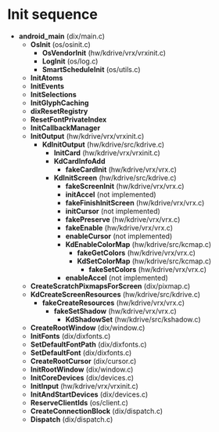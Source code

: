 # Init sequence

- **android_main** (dix/main.c)
    - **OsInit** (os/osinit.c)
        - **OsVendorInit** (hw/kdrive/vrx/vrxinit.c)
        - **LogInit** (os/log.c)
        - **SmartScheduleInit** (os/utils.c)
    - **InitAtoms**
    - **InitEvents**
    - **InitSelections**
    - **InitGlyphCaching**
    - **dixResetRegistry**
    - **ResetFontPrivateIndex**
    - **InitCallbackManager**
    - **InitOutput** (hw/kdrive/vrx/vrxinit.c)
        - **KdInitOutput** (hw/kdrive/src/kdrive.c)
            - **InitCard** (hw/kdrive/vrx/vrxinit.c)
             - **KdCardInfoAdd**
                - **fakeCardInit** (hw/kdrive/vrx/vrx.c)
            - **KdInitScreen** (hw/kdrive/src/kdrive.c)
                - **fakeScreenInit** (hw/kdrive/vrx/vrx.c)
                - **initAccel** (not implemented)
                - **fakeFinishInitScreen** (hw/kdrive/vrx/vrx.c)
                - **initCursor** (not implemented)
                - **fakePreserve** (hw/kdrive/vrx/vrx.c)
                - **fakeEnable** (hw/kdrive/vrx/vrx.c)
                - **enableCursor** (not implemented)
                - **KdEnableColorMap** (hw/kdrive/src/kcmap.c)
                    - **fakeGetColors** (hw/kdrive/vrx/vrx.c)
                    - **KdSetColorMap** (hw/kdrive/src/kcmap.c)
                        - **fakeSetColors** (hw/kdrive/vrx/vrx.c)
                - **enableAccel** (not implemented)
    - **CreateScratchPixmapsForScreen** (dix/pixmap.c)
    - **KdCreateScreenResources** (hw/kdrive/src/kdrive.c)
        - **fakeCreateResources** (hw/kdrive/vrx/vrx.c)
            - **fakeSetShadow** (hw/kdrive/vrx/vrx.c)
                - **KdShadowSet** (hw/kdrive/src/kshadow.c)
    - **CreateRootWindow** (dix/window.c)
    - **InitFonts** (dix/dixfonts.c)
    - **SetDefaultFontPath** (dix/dixfonts.c)
    - **SetDefaultFont** (dix/dixfonts.c)
    - **CreateRootCursor** (dix/cursor.c)
    - **InitRootWindow** (dix/window.c)
    - **InitCoreDevices** (dix/devices.c)
    - **InitInput** (hw/kdrive/vrx/vrxinit.c)
    - **InitAndStartDevices** (dix/devices.c)
    - **ReserveClientIds** (os/client.c)
    - **CreateConnectionBlock** (dix/dispatch.c)
    - **Dispatch** (dix/dispatch.c)
